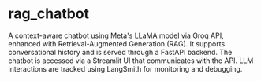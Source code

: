 # rag_chatbot
A context-aware chatbot using Meta's LLaMA model via Groq API, enhanced with Retrieval-Augmented Generation (RAG). It supports conversational history and is served through a FastAPI backend. The chatbot is accessed via a Streamlit UI that communicates with the API. LLM interactions are tracked using LangSmith for monitoring and debugging.
